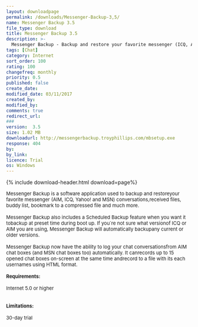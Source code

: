 ```yaml
---
layout: downloadpage
permalink: /downloads/Messenger-Backup-3,5/
name: Messenger Backup 3.5
file_type: download
title: Messenger Backup 3.5
description: >-
  Messenger Backup - Backup and restore your favorite messenger (ICQ, AIM, Yahoo! and MSN) conversations
tags: [Chat]
category: Internet
sort_order: 100
rating: 100
changefreq: monthly
priority: 0.5
published: false
create_date: 
modified_date: 03/11/2017
created_by: 
modified_by: 
comments: true
redirect_url: 
### 
version:  3.5
size: 1.02 MB
downloadurl: http://messengerbackup.troyphillips.com/mbsetup.exe
response: 404
by: 
by_link: 
licence: Trial 
os: Windows
---
```


{% include download-header.html download=page%}

<p style="fix-download-text !important">
<p><font size="2"><p>Messenger Backup is a software application used to backup and restoreyour favorite messenger (AIM, ICQ, Yahoo! and MSN) conversations,received files, buddy list, bookmark to a compressed file and much more.<br />
<br />
Messenger Backup also includes a Scheduled Backup feature when you want it tobackup at preset time during boot up. If you`re not sure what versionof ICQ or AIM you are using, Messenger Backup will automatically backupany current or older versions.<br />
<br />
Messenger Backup now have the ability to log your chat conversationsfrom AIM chat boxes (and MSN chat boxes too) automatically. It canrecords up to 15 opened chat boxes on-screen at the same time andrecord to a file with its each usernames using HTML format. <br />
<br />
<span><strong>Requirements:</strong></span><br />
<br />
Internet 5.0 or higher<br />
<br />
<br />
<span><strong>Limitations:</strong></span><br />
<br />
30-day trial</p></p></p>
